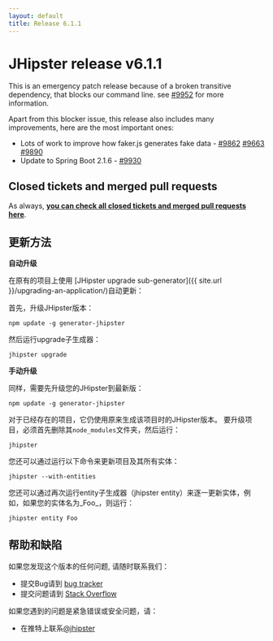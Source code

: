 ```yaml
---
layout: default
title: Release 6.1.1
---
```


JHipster release v6.1.1
==================

This is an emergency patch release because of a broken transitive dependency, that blocks our command line. see [#9952](https://github.com/jhipster/generator-jhipster/issues/9952) for more information.

Apart from this blocker issue, this release also includes many improvements, here are the most important ones:

- Lots of work to improve how faker.js generates fake data  - [#9862](https://github.com/jhipster/generator-jhipster/pull/9862) [#9663](https://github.com/jhipster/generator-jhipster/pull/9663) [#9890](https://github.com/jhipster/generator-jhipster/pull/9890)
- Update to Spring Boot 2.1.6 - [#9930](https://github.com/jhipster/generator-jhipster/pull/9930)

Closed tickets and merged pull requests
------------
As always, __[you can check all closed tickets and merged pull requests here](https://github.com/jhipster/generator-jhipster/issues?q=milestone%3A6.1.1+is%3Aclosed)__.

更新方法
------------

**自动升级**

在原有的项目上使用 [JHipster upgrade sub-generator]({{ site.url }}/upgrading-an-application/)自动更新：

首先，升级JHipster版本：

```
npm update -g generator-jhipster
```

然后运行upgrade子生成器：

```
jhipster upgrade
```

**手动升级**

同样，需要先升级您的JHipster到最新版：

```
npm update -g generator-jhipster
```

对于已经存在的项目，它仍使用原来生成该项目时的JHipster版本。
要升级项目，必须首先删除其`node_modules`文件夹，然后运行：

```
jhipster
```

您还可以通过运行以下命令来更新项目及其所有实体：

```
jhipster --with-entities
```

您还可以通过再次运行entity子生成器（jhipster entity）来逐一更新实体，例如，如果您的实体名为_Foo_，则运行：

```
jhipster entity Foo
```

帮助和缺陷
--------------

如果您发现这个版本的任何问题, 请随时联系我们：

- 提交Bug请到 [bug tracker](https://github.com/jhipster/generator-jhipster/issues?state=open)
- 提交问题请到 [Stack Overflow](http://stackoverflow.com/tags/jhipster/info)

如果您遇到的问题是紧急错误或安全问题，请：

- 在推特上联系[@jhipster](https://twitter.com/jhipster)
